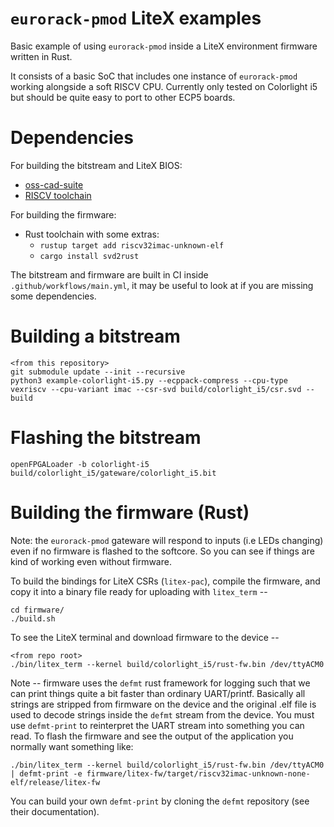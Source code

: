 # `eurorack-pmod` LiteX examples

Basic example of using `eurorack-pmod` inside a LiteX environment firmware written in Rust.

It consists of a basic SoC that includes one instance of `eurorack-pmod` working alongside a soft RISCV CPU. Currently only tested on Colorlight i5 but should be quite easy to port to other ECP5 boards.

# Dependencies

For building the bitstream and LiteX BIOS:
- [oss-cad-suite](https://github.com/YosysHQ/oss-cad-suite-build)
- [RISCV toolchain](https://xpack.github.io/dev-tools/riscv-none-elf-gcc/install/)

For building the firmware:
- Rust toolchain with some extras:
    - `rustup target add riscv32imac-unknown-elf`
    - `cargo install svd2rust`

The bitstream and firmware are built in CI inside `.github/workflows/main.yml`, it may be useful to look at if you are missing some dependencies.

# Building a bitstream


```
<from this repository>
git submodule update --init --recursive
python3 example-colorlight-i5.py --ecppack-compress --cpu-type vexriscv --cpu-variant imac --csr-svd build/colorlight_i5/csr.svd --build
```

# Flashing the bitstream

```
openFPGALoader -b colorlight-i5 build/colorlight_i5/gateware/colorlight_i5.bit
```

# Building the firmware (Rust)

Note: the `eurorack-pmod` gateware will respond to inputs (i.e LEDs changing) even if no firmware is flashed to the softcore. So you can see if things are kind of working even without firmware.

To build the bindings for LiteX CSRs (`litex-pac`), compile the firmware, and copy it into a binary file ready for uploading with `litex_term` --

```
cd firmware/
./build.sh
```

To see the LiteX terminal and download firmware to the device --

```
<from repo root>
./bin/litex_term --kernel build/colorlight_i5/rust-fw.bin /dev/ttyACM0
```

Note -- firmware uses the `defmt` rust framework for logging such that we can print things quite a bit faster than ordinary UART/printf. Basically all strings are stripped from firmware on the device and the original .elf file is used to decode strings inside the `defmt` stream from the device. You must use `defmt-print` to reinterpret the UART stream into something you can read. To flash the firmware and see the output of the application you normally want something like:

```
./bin/litex_term --kernel build/colorlight_i5/rust-fw.bin /dev/ttyACM0 | defmt-print -e firmware/litex-fw/target/riscv32imac-unknown-none-elf/release/litex-fw
```

You can build your own `defmt-print` by cloning the `defmt` repository (see their documentation).
